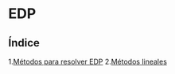 # EDP
## Índice
1.[Métodos para resolver EDP](subtemas/Metodos.md)
2.[Métodos lineales](subtemas/Metodos.md)
